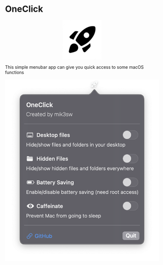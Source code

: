 # OneClick

<div align="center">
  <img src="128x128logo.png">
  </div>


This simple menubar app can give you quick access to some macOS functions

![](screen.png)


